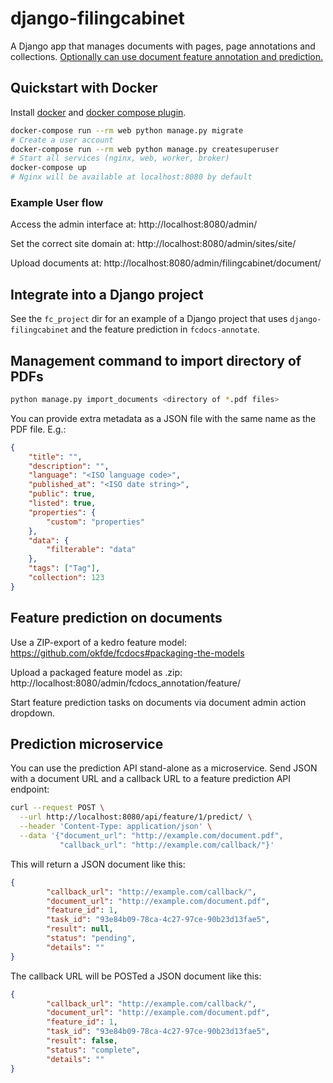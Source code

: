 # django-filingcabinet

A Django app that manages documents with pages, page annotations and collections. [Optionally can use document feature annotation and prediction.](https://github.com/okfde/fcdocs-annotate)


## Quickstart with Docker

Install [docker](https://docs.docker.com/get-docker/) and [docker compose plugin](https://docs.docker.com/compose/install/).

```bash
docker-compose run --rm web python manage.py migrate
# Create a user account
docker-compose run --rm web python manage.py createsuperuser
# Start all services (nginx, web, worker, broker)
docker-compose up
# Nginx will be available at localhost:8080 by default
```


### Example User flow

Access the admin interface at: http://localhost:8080/admin/

Set the correct site domain at: http://localhost:8080/admin/sites/site/

Upload documents at: http://localhost:8080/admin/filingcabinet/document/


## Integrate into a Django project

See the `fc_project` dir for an example of a Django project that uses `django-filingcabinet` and the feature prediction in `fcdocs-annotate`.

## Management command to import directory of PDFs

```bash
python manage.py import_documents <directory of *.pdf files>
```

You can provide extra metadata as a JSON file with the same name as the PDF file. E.g.:

```json
{
    "title": "",
    "description": "",
    "language": "<ISO language code>",
    "published_at": "<ISO date string>",
    "public": true,
    "listed": true,
    "properties": {
        "custom": "properties"
    },
    "data": {
        "filterable": "data"
    },
    "tags": ["Tag"],
    "collection": 123
}
```

## Feature prediction on documents

Use a ZIP-export of a kedro feature model: https://github.com/okfde/fcdocs#packaging-the-models

Upload a packaged feature model as .zip: http://localhost:8080/admin/fcdocs_annotation/feature/

Start feature prediction tasks on documents via document admin action dropdown.


## Prediction microservice

You can use the prediction API stand-alone as a microservice. Send JSON with a document URL and a callback URL to a feature prediction API endpoint:

```bash
curl --request POST \
  --url http://localhost:8080/api/feature/1/predict/ \
  --header 'Content-Type: application/json' \
  --data '{"document_url": "http://example.com/document.pdf",
           "callback_url": "http://example.com/callback/"}'
```

This will return a JSON document like this:

```json
{
        "callback_url": "http://example.com/callback/", 
        "document_url": "http://example.com/document.pdf",
        "feature_id": 1,
        "task_id": "93e84b09-78ca-4c27-97ce-90b23d13fae5",
        "result": null,
        "status": "pending",
        "details": ""
}
```


The callback URL will be POSTed a JSON document like this:

```json
{
        "callback_url": "http://example.com/callback/", 
        "document_url": "http://example.com/document.pdf",
        "feature_id": 1,
        "task_id": "93e84b09-78ca-4c27-97ce-90b23d13fae5",
        "result": false,
        "status": "complete",
        "details": ""
}
```
